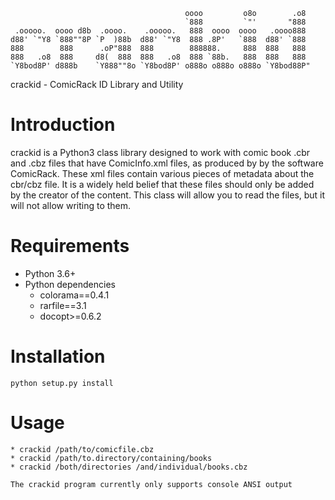 ```
                                       oooo         o8o        .o8
                                       `888         `"'       "888
 .ooooo.  oooo d8b  .oooo.    .ooooo.   888  oooo  oooo   .oooo888
d88' `"Y8 `888""8P `P  )88b  d88' `"Y8  888 .8P'   `888  d88' `888
888        888      .oP"888  888        888888.     888  888   888
888   .o8  888     d8(  888  888   .o8  888 `88b.   888  888   888
`Y8bod8P' d888b    `Y888""8o `Y8bod8P' o888o o888o o888o `Y8bod88P"

```
crackid - ComicRack ID Library and Utility

# Introduction #

crackid is a Python3 class library designed to work with comic book .cbr and .cbz files that have ComicInfo.xml files, as produced by by the software ComicRack.  These xml files contain various pieces of metadata about the cbr/cbz file.  It is a widely held belief that these files should only be added by the creator of the content.  This class will allow you to read the files, but it will not allow writing to them.

# Requirements #

* Python 3.6+
* Python dependencies
  * colorama==0.4.1
  * rarfile==3.1
  * docopt>=0.6.2

# Installation #
```
python setup.py install
```

# Usage #
```
* crackid /path/to/comicfile.cbz
* crackid /path/to.directory/containing/books
* crackid /both/directories /and/individual/books.cbz

The crackid program currently only supports console ANSI output
